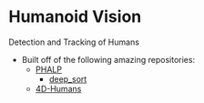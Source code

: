 # Humanoid Vision

Detection and Tracking of Humans

- Built off of the following amazing repositories:
  - [PHALP](https://github.com/brjathu/PHALP.git)
    - [deep_sort](https://github.com/nwojke/deep_sort)
  - [4D-Humans](https://github.com/shubham-goel/4D-Humans)
